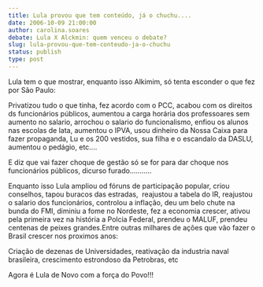 ```yaml
---
title: Lula provou que tem conteúdo, já o chuchu....
date: 2006-10-09 21:00:00
author: carolina.soares
debate: Lula X Alckmin: quem venceu o debate?
slug: lula-provou-que-tem-conteudo-ja-o-chuchu
status: publish 
type: post
---
```


Lula tem o que mostrar, enquanto isso Alkimim, só tenta esconder o que fez por São Paulo:


Privatizou tudo o que tinha, fez acordo com o PCC, acabou com os direitos ds funcionários públicos, aumentou a carga horária dos professoares sem aumento no salario, arrochou o salario do funcionalismo, enfiou os alunos nas escolas de lata, aumentou o IPVA, usou dinheiro da Nossa Caixa para fazer propaganda, Lu e os 200 vestidos, sua filha e o escandalo da DASLU, aumentou o pedágio, etc....


E diz que vai fazer choque de gestão só se for para dar choque nos funcionários públicos, dicurso furado...........


Enquanto isso Lula ampliou od fóruns de participação popular, criou conselhos, tapou buracos das estradas,  reajustou a tabela do IR, reajustou o salario dos funcionários, controlou a inflação, deu um belo chute na bunda do FMI, diminiu a fome no Nordeste, fez a economia crescer, ativou pela primeira vez na história a Polcia Federal, prendeu o MALUF, prendeu centenas de peixes grandes.Entre outras milhares de ações que vão fazer o Brasil crescer nos proximos anos:


Criação de dezenas de Universidades, reativação da industria naval brasileira, crescimento estrondoso da Petrobras, etc


Agora é Lula de Novo com a força do Povo!!!


 


